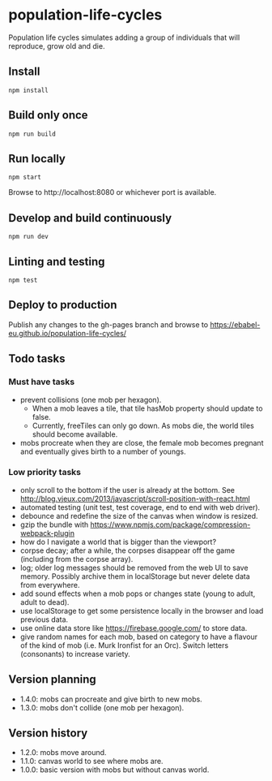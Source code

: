 # population-life-cycles
Population life cycles simulates adding a group of individuals that will reproduce, grow old and die.

## Install

```
npm install
```

## Build only once

```
npm run build
```

## Run locally

```
npm start
```

Browse to http://localhost:8080 or whichever port is available.

## Develop and build continuously

```
npm run dev
```

## Linting and testing

```
npm test
```

## Deploy to production

Publish any changes to the gh-pages branch and browse to https://ebabel-eu.github.io/population-life-cycles/

## Todo tasks

### Must have tasks

- prevent collisions (one mob per hexagon).
  - When a mob leaves a tile, that tile hasMob property should update to false.
  - Currently, freeTiles can only go down. As mobs die, the world tiles should become available.
- mobs procreate when they are close, the female mob becomes pregnant and eventually gives birth to a number of youngs.

### Low priority tasks

- only scroll to the bottom if the user is already at the bottom. See http://blog.vjeux.com/2013/javascript/scroll-position-with-react.html
- automated testing (unit test, test coverage, end to end with web driver).
- debounce and redefine the size of the canvas when window is resized.
- gzip the bundle with https://www.npmjs.com/package/compression-webpack-plugin
- how do I navigate a world that is bigger than the viewport?
- corpse decay; after a while, the corpses disappear off the game (including from the corpse array).
- log; older log messages should be removed from the web UI to save memory. Possibly archive them in localStorage but never delete data from everywhere.
- add sound effects when a mob pops or changes state (young to adult, adult to dead).
- use localStorage to get some persistence locally in the browser and load previous data.
- use online data store like https://firebase.google.com/ to store data.
- give random names for each mob, based on category to have a flavour of the kind of mob (i.e. Murk Ironfist for an Orc). Switch letters (consonants) to increase variety.

## Version planning

- 1.4.0: mobs can procreate and give birth to new mobs.
- 1.3.0: mobs don't collide (one mob per hexagon).

## Version history

- 1.2.0: mobs move around.
- 1.1.0: canvas world to see where mobs are.
- 1.0.0: basic version with mobs but without canvas world.
